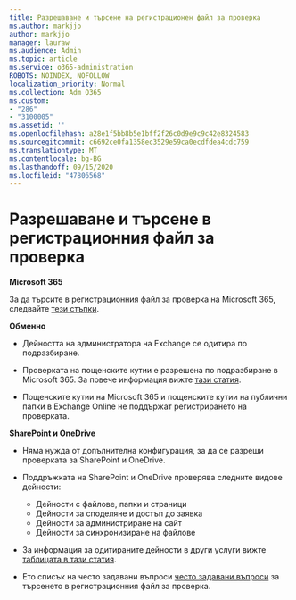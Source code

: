 ```yaml
---
title: Разрешаване и търсене на регистрационен файл за проверка
ms.author: markjjo
author: markjjo
manager: lauraw
ms.audience: Admin
ms.topic: article
ms.service: o365-administration
ROBOTS: NOINDEX, NOFOLLOW
localization_priority: Normal
ms.collection: Adm_O365
ms.custom:
- "286"
- "3100005"
ms.assetid: ''
ms.openlocfilehash: a28e1f5bb8b5e1bff2f26c0d9e9c9c42e8324583
ms.sourcegitcommit: c6692ce0fa1358ec3529e59ca0ecdfdea4cdc759
ms.translationtype: MT
ms.contentlocale: bg-BG
ms.lasthandoff: 09/15/2020
ms.locfileid: "47806568"
---
```

# <a name="enable-and-search-the-audit-log"></a>Разрешаване и търсене в регистрационния файл за проверка

**Microsoft 365**

За да търсите в регистрационния файл за проверка на Microsoft 365, следвайте [тези стъпки](https://docs.microsoft.com/microsoft-365/compliance/search-the-audit-log-in-security-and-compliance#search-the-audit-log).

**Обменно**

- Дейността на администратора на Exchange се одитира по подразбиране.

- Проверката на пощенските кутии е разрешена по подразбиране в Microsoft 365. За повече информация вижте  [тази статия](https://docs.microsoft.com/microsoft-365/compliance/enable-mailbox-auditing).

- Пощенските кутии на Microsoft 365 и пощенските кутии на публични папки в Exchange Online не поддържат регистрирането на проверката.

**SharePoint и OneDrive**

- Няма нужда от допълнителна конфигурация, за да се разреши проверката за SharePoint и OneDrive.

- Поддръжката на SharePoint и OneDrive проверява следните видове дейности:

    - Дейности с файлове, папки и страници
    - Дейности за споделяне и достъп до заявка
    - Дейности за администриране на сайт
    - Дейности за синхронизиране на файлове

- За информация за одитираните дейности в други услуги вижте  [таблицата в тази статия](https://docs.microsoft.com/microsoft-365/compliance/search-the-audit-log-in-security-and-compliance#audited-activities).

- Ето списък на често задавани въпроси [често задавани въпроси](https://docs.microsoft.com/microsoft-365/compliance/search-the-audit-log-in-security-and-compliance#frequently-asked-questions) за търсенето в регистрационния файл за проверка.